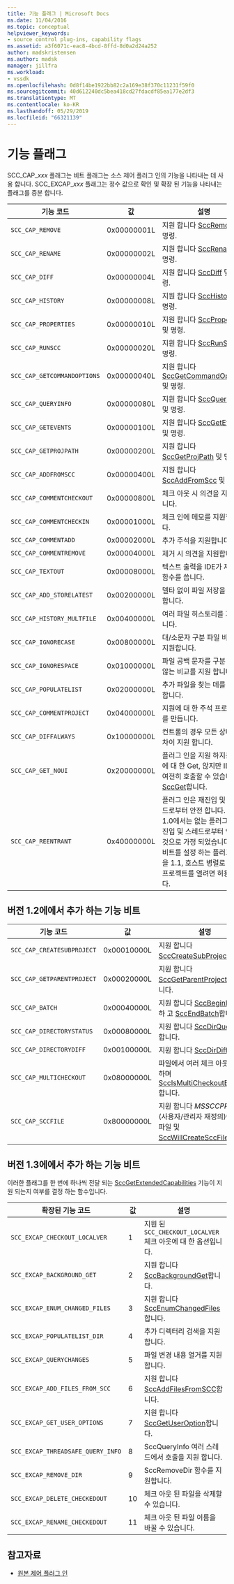 ```yaml
---
title: 기능 플래그 | Microsoft Docs
ms.date: 11/04/2016
ms.topic: conceptual
helpviewer_keywords:
- source control plug-ins, capability flags
ms.assetid: a3f6071c-eac8-4bcd-8ffd-8d0a2d24a252
author: madskristensen
ms.author: madsk
manager: jillfra
ms.workload:
- vssdk
ms.openlocfilehash: 0d8f14be1922bb82c2a169e38f370c11231f59f0
ms.sourcegitcommit: 40d612240dc5bea418cd27fdacdf85ea177e2df3
ms.translationtype: MT
ms.contentlocale: ko-KR
ms.lasthandoff: 05/29/2019
ms.locfileid: "66321139"
---
```

# <a name="capability-flags"></a>기능 플래그
SCC_CAP_*xxx* 플래그는 비트 플래그는 소스 제어 플러그 인의 기능을 나타내는 데 사용 합니다. SCC_EXCAP_*xxx* 플래그는 정수 값으로 확인 및 확장 된 기능을 나타내는 플래그를 증분 합니다.

|기능 코드|값|설명|
|---------------------|-----------|-----------------|
|`SCC_CAP_REMOVE`|0x00000001L|지원 합니다 [SccRemove](../extensibility/sccremove-function.md) 및 명령.|
|`SCC_CAP_RENAME`|0x00000002L|지원 합니다 [SccRename](../extensibility/sccrename-function.md) 및 명령.|
|`SCC_CAP_DIFF`|0x00000004L|지원 합니다 [SccDiff](../extensibility/sccdiff-function.md) 및 명령.|
|`SCC_CAP_HISTORY`|0x00000008L|지원 합니다 [SccHistory](../extensibility/scchistory-function.md) 및 명령.|
|`SCC_CAP_PROPERTIES`|0x00000010L|지원 합니다 [SccProperties](../extensibility/sccproperties-function.md) 및 명령.|
|`SCC_CAP_RUNSCC`|0x00000020L|지원 합니다 [SccRunScc](../extensibility/sccrunscc-function.md) 및 명령.|
|`SCC_CAP_GETCOMMANDOPTIONS`|0x00000040L|지원 합니다 [SccGetCommandOptions](../extensibility/sccgetcommandoptions-function.md) 및 명령.|
|`SCC_CAP_QUERYINFO`|0x00000080L|지원 합니다 [SccQueryInfo](../extensibility/sccqueryinfo-function.md) 및 명령.|
|`SCC_CAP_GETEVENTS`|0x00000100L|지원 합니다 [SccGetEvents](../extensibility/sccgetevents-function.md) 및 명령.|
|`SCC_CAP_GETPROJPATH`|0x00000200L|지원 합니다 [SccGetProjPath](../extensibility/sccgetprojpath-function.md) 및 명령.|
|`SCC_CAP_ADDFROMSCC`|0x00000400L|지원 합니다 [SccAddFromScc](../extensibility/sccaddfromscc-function.md) 및 명령.|
|`SCC_CAP_COMMENTCHECKOUT`|0x00000800L|체크 아웃 시 의견을 지원합니다.|
|`SCC_CAP_COMMENTCHECKIN`|0x00001000L|체크 인에 메모를 지원합니다.|
|`SCC_CAP_COMMENTADD`|0x00002000L|추가 주석을 지원합니다.|
|`SCC_CAP_COMMENTREMOVE`|0x00004000L|제거 시 의견을 지원합니다.|
|`SCC_CAP_TEXTOUT`|0x00008000L|텍스트 출력을 IDE가 제공한 함수를 씁니다.|
|`SCC_CAP_ADD_STORELATEST`|0x00200000L|델타 없이 파일 저장을 지원 합니다.|
|`SCC_CAP_HISTORY_MULTFILE`|0x00400000L|여러 파일 히스토리를 지원합니다.|
|`SCC_CAP_IGNORECASE`|0x00800000L|대/소문자 구분 파일 비교를 지원합니다.|
|`SCC_CAP_IGNORESPACE`|0x01000000L|파일 공백 문자를 구분 하지 않는 비교를 지원 합니다.|
|`SCC_CAP_POPULATELIST`|0x02000000L|추가 파일을 찾는 데를 지원 합니다.|
|`SCC_CAP_COMMENTPROJECT`|0x04000000L|지원에 대 한 주석 프로젝트를 만듭니다.|
|`SCC_CAP_DIFFALWAYS`|0x10000000L|컨트롤의 경우 모든 상태의 차이 지원 합니다.|
|`SCC_CAP_GET_NOUI`|0x20000000L|플러그 인을 지원 하지는 UI에 대 한 Get, 않지만 IDE를 여전히 호출할 수 있습니다 [SccGet](../extensibility/sccget-function.md)합니다.|
|`SCC_CAP_REENTRANT`|0x40000000L|플러그 인은 재진입 및 스레드로부터 안전 합니다. 버전 1.0에서는 없는 플러그 인 재진입 및 스레드로부터 안전한 것으로 가정 되었습니다. 이 비트를 설정 하는 플러그 인을 1.1, 호스트 병렬로 여러 프로젝트를 열려면 허용 됩니다.|

## <a name="capability-bits-added-in-version-12"></a>버전 1.2에에서 추가 하는 기능 비트

|기능 코드|값|설명|
|---------------------|-----------|-----------------|
|`SCC_CAP_CREATESUBPROJECT`|0x00010000L|지원 합니다 [SccCreateSubProject](../extensibility/scccreatesubproject-function.md)합니다.|
|`SCC_CAP_GETPARENTPROJECT`|0x00020000L|지원 합니다 [SccGetParentProjectPath](../extensibility/sccgetparentprojectpath-function.md)합니다.|
|`SCC_CAP_BATCH`|0x00040000L|지원 합니다 [SccBeginBatch](../extensibility/sccbeginbatch-function.md) 하 고 [SccEndBatch](../extensibility/sccendbatch-function.md)합니다.|
|`SCC_CAP_DIRECTORYSTATUS`|0x00080000L|지원 합니다 [SccDirQueryInfo](../extensibility/sccdirqueryinfo-function.md)합니다.|
|`SCC_CAP_DIRECTORYDIFF`|0x00100000L|지원 합니다 [SccDirDiff](../extensibility/sccdirdiff-function.md)합니다.|
|`SCC_CAP_MULTICHECKOUT`|0x08000000L|파일에서 여러 체크 아웃을 지원 하며 [SccIsMultiCheckoutEnabled](../extensibility/sccismulticheckoutenabled-function.md)합니다.|
|`SCC_CAP_SCCFILE`|0x80000000L|지원 합니다 *MSSCCPRJ.SCC* (사용자/관리자 재정의)에 따라 파일 및 [SccWillCreateSccFile](../extensibility/sccwillcreatesccfile-function.md)합니다.|

## <a name="capability-bits-added-in-version-13"></a>버전 1.3에에서 추가 하는 기능 비트
 이러한 플래그를 한 번에 하나씩 전달 되는 [SccGetExtendedCapabilities](../extensibility/sccgetextendedcapabilities-function.md) 기능이 지원 되는지 여부를 결정 하는 함수입니다.

|확장된 기능 코드|값|설명|
|------------------------------|-----------|-----------------|
|`SCC_EXCAP_CHECKOUT_LOCALVER`|1|지원 된 `SCC_CHECKOUT_LOCALVER` 체크 아웃에 대 한 옵션입니다.|
|`SCC_EXCAP_BACKGROUND_GET`|2|지원 합니다 [SccBackgroundGet](../extensibility/sccbackgroundget-function.md)합니다.|
|`SCC_EXCAP_ENUM_CHANGED_FILES`|3|지원 합니다 [SccEnumChangedFiles](../extensibility/sccenumchangedfiles-function.md)합니다.|
|`SCC_EXCAP_POPULATELIST_DIR`|4|추가 디렉터리 검색을 지원 합니다.|
|`SCC_EXCAP_QUERYCHANGES`|5|파일 변경 내용 열거를 지원 합니다.|
|`SCC_EXCAP_ADD_FILES_FROM_SCC`|6|지원 합니다 [SccAddFilesFromSCC](../extensibility/sccaddfilesfromscc-function.md)합니다.|
|`SCC_EXCAP_GET_USER_OPTIONS`|7|지원 합니다 [SccGetUserOption](../extensibility/sccgetuseroption-function.md)합니다.|
|`SCC_EXCAP_THREADSAFE_QUERY_INFO`|8|SccQueryInfo 여러 스레드에서 호출을 지원 합니다.|
|`SCC_EXCAP_REMOVE_DIR`|9|SccRemoveDir 함수를 지원합니다.|
|`SCC_EXCAP_DELETE_CHECKEDOUT`|10|체크 아웃 된 파일을 삭제할 수 있습니다.|
|`SCC_EXCAP_RENAME_CHECKEDOUT`|11|체크 아웃 된 파일 이름을 바꿀 수 있습니다.|

## <a name="see-also"></a>참고자료
- [원본 제어 플러그 인](../extensibility/source-control-plug-ins.md)